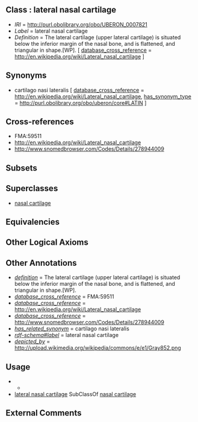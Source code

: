 
## Class : lateral nasal cartilage

 * *IRI* = http://purl.obolibrary.org/obo/UBERON_0007821
 * *Label* = lateral nasal cartilage
 * *Definition* = The lateral cartilage (upper lateral cartilage) is situated below the inferior margin of the nasal bone, and is flattened, and triangular in shape.[WP]. [ [database_cross_reference](../../ef/oboInOwl#hasDbXref.md) = http://en.wikipedia.org/wiki/Lateral_nasal_cartilage ]

## Synonyms

 * cartilago nasi lateralis [ [database_cross_reference](../../ef/oboInOwl#hasDbXref.md) = http://en.wikipedia.org/wiki/Lateral_nasal_cartilage, [has_synonym_type](../../pe/oboInOwl#hasSynonymType.md) = http://purl.obolibrary.org/obo/uberon/core#LATIN ]

## Cross-references

 * FMA:59511
 * http://en.wikipedia.org/wiki/Lateral_nasal_cartilage
 * http://www.snomedbrowser.com/Codes/Details/278944009

## Subsets


## Superclasses

 * [nasal cartilage](../../UBERON/23/UBERON_0001823.md)

## Equivalencies


## Other Logical Axioms


## Other Annotations

 * *[definition](../../IAO/15/IAO_0000115.md)* = The lateral cartilage (upper lateral cartilage) is situated below the inferior margin of the nasal bone, and is flattened, and triangular in shape.[WP].
 * *[database_cross_reference](../../ef/oboInOwl#hasDbXref.md)* = FMA:59511
 * *[database_cross_reference](../../ef/oboInOwl#hasDbXref.md)* = http://en.wikipedia.org/wiki/Lateral_nasal_cartilage
 * *[database_cross_reference](../../ef/oboInOwl#hasDbXref.md)* = http://www.snomedbrowser.com/Codes/Details/278944009
 * *[has_related_synonym](../../ym/oboInOwl#hasRelatedSynonym.md)* = cartilago nasi lateralis
 * *[rdf-schema#label](../../el/rdf-schema#label.md)* = lateral nasal cartilage
 * *[depicted_by](../../depicted/by/depicted_by.md)* = http://upload.wikimedia.org/wikipedia/commons/e/e1/Gray852.png

## Usage

 * -
 * [lateral nasal cartilage](../../UBERON/21/UBERON_0007821.md) SubClassOf [nasal cartilage](../../UBERON/23/UBERON_0001823.md)

## External Comments

